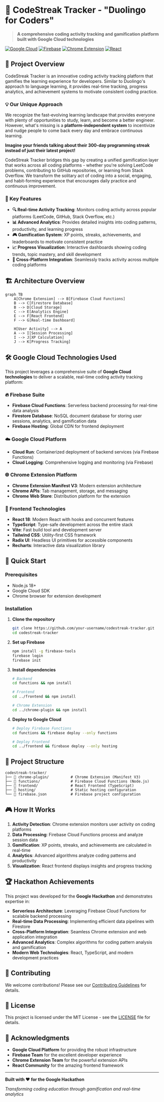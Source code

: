 # 🚀 CodeStreak Tracker - "Duolingo for Coders"

> **A comprehensive coding activity tracking and gamification platform built with Google Cloud technologies**

[![Google Cloud](https://img.shields.io/badge/Google%20Cloud-4285F4?style=for-the-badge&logo=google-cloud&logoColor=white)](https://cloud.google.com/)
[![Firebase](https://img.shields.io/badge/Firebase-FFCA28?style=for-the-badge&logo=firebase&logoColor=black)](https://firebase.google.com/)
[![Chrome Extension](https://img.shields.io/badge/Chrome%20Extension-4285F4?style=for-the-badge&logo=google-chrome&logoColor=white)](https://developer.chrome.com/docs/extensions/)
[![React](https://img.shields.io/badge/React-61DAFB?style=for-the-badge&logo=react&logoColor=black)](https://reactjs.org/)

## 🎯 Project Overview

CodeStreak Tracker is an innovative coding activity tracking platform that gamifies the learning experience for developers. Similar to Duolingo's approach to language learning, it provides real-time tracking, progress analytics, and achievement systems to motivate consistent coding practice.

### 💡 Our Unique Approach

We recognize the fast-evolving learning landscape that provides everyone with plenty of opportunities to study, learn, and become a better engineer. However, what's missing is a **platform-independent system** to incentivize and nudge people to come back every day and embrace continuous learning.

**Imagine your friends talking about their 300-day programming streak instead of just their latest project!** 

CodeStreak Tracker bridges this gap by creating a unified gamification layer that works across all coding platforms - whether you're solving LeetCode problems, contributing to GitHub repositories, or learning from Stack Overflow. We transform the solitary act of coding into a social, engaging, and habit-forming experience that encourages daily practice and continuous improvement.

### 🌟 Key Features

- **🔍 Real-time Activity Tracking**: Monitors coding activity across popular platforms (LeetCode, GitHub, Stack Overflow, etc.)
- **📊 Advanced Analytics**: Provides detailed insights into coding patterns, productivity, and learning progress
- **🎮 Gamification System**: XP points, streaks, achievements, and leaderboards to motivate consistent practice
- **📈 Progress Visualization**: Interactive dashboards showing coding trends, topic mastery, and skill development
- **🔗 Cross-Platform Integration**: Seamlessly tracks activity across multiple coding platforms

## 🏗️ Architecture Overview

```mermaid
graph TB
    A[Chrome Extension] --> B[Firebase Cloud Functions]
    B --> C[Firestore Database]
    B --> D[Cloud Storage]
    C --> E[Analytics Engine]
    E --> F[React Frontend]
    F --> G[Real-time Dashboard]
    
    H[User Activity] --> A
    A --> I[Session Processing]
    I --> J[XP Calculation]
    J --> K[Progress Tracking]
```

## 🛠️ Google Cloud Technologies Used

This project leverages a comprehensive suite of **Google Cloud technologies** to deliver a scalable, real-time coding activity tracking platform:

### 🔥 **Firebase Suite**
- **Firebase Cloud Functions**: Serverless backend processing for real-time data analysis
- **Firestore Database**: NoSQL document database for storing user sessions, analytics, and gamification data
- **Firebase Hosting**: Global CDN for frontend deployment

### ☁️ **Google Cloud Platform**
- **Cloud Run**: Containerized deployment of backend services (via Firebase Functions)
- **Cloud Logging**: Comprehensive logging and monitoring (via Firebase)

### 🌐 **Chrome Extension Platform**
- **Chrome Extension Manifest V3**: Modern extension architecture
- **Chrome APIs**: Tab management, storage, and messaging
- **Chrome Web Store**: Distribution platform for the extension

### 🎨 **Frontend Technologies**
- **React 18**: Modern React with hooks and concurrent features
- **TypeScript**: Type-safe development across the entire stack
- **Vite**: Fast build tool and development server
- **Tailwind CSS**: Utility-first CSS framework
- **Radix UI**: Headless UI primitives for accessible components
- **Recharts**: Interactive data visualization library

## 🚀 Quick Start

### Prerequisites
- Node.js 18+
- Google Cloud SDK
- Chrome browser for extension development

### Installation

1. **Clone the repository**
   ```bash
   git clone https://github.com/your-username/codestreak-tracker.git
   cd codestreak-tracker
   ```

2. **Set up Firebase**
   ```bash
   npm install -g firebase-tools
   firebase login
   firebase init
   ```

3. **Install dependencies**
   ```bash
   # Backend
   cd functions && npm install
   
   # Frontend
   cd ../frontend && npm install
   
   # Chrome Extension
   cd ../chrome-plugin && npm install
   ```

4. **Deploy to Google Cloud**
   ```bash
   # Deploy Firebase Functions
   cd functions && firebase deploy --only functions
   
   # Deploy Frontend
   cd ../frontend && firebase deploy --only hosting
   ```

## 📁 Project Structure

```
codestreak-tracker/
├── 📁 chrome-plugin/          # Chrome Extension (Manifest V3)
├── 📁 functions/              # Firebase Cloud Functions (Node.js)
├── 📁 frontend/               # React Frontend (TypeScript)
├── 📁 hosting/                # Static hosting configuration
└── 📄 firebase.json           # Firebase project configuration
```

## 🎮 How It Works

1. **Activity Detection**: Chrome extension monitors user activity on coding platforms
2. **Data Processing**: Firebase Cloud Functions process and analyze session data
3. **Gamification**: XP points, streaks, and achievements are calculated in real-time
4. **Analytics**: Advanced algorithms analyze coding patterns and productivity
5. **Visualization**: React frontend displays insights and progress tracking

## 🏆 Hackathon Achievements

This project was developed for the **Google Hackathon** and demonstrates expertise in:

- **Serverless Architecture**: Leveraging Firebase Cloud Functions for scalable backend processing
- **Real-time Data Processing**: Implementing efficient data pipelines with Firestore
- **Cross-Platform Integration**: Seamless Chrome extension and web application integration
- **Advanced Analytics**: Complex algorithms for coding pattern analysis and gamification
- **Modern Web Technologies**: React, TypeScript, and modern development practices

## 🤝 Contributing

We welcome contributions! Please see our [Contributing Guidelines](CONTRIBUTING.md) for details.

## 📄 License

This project is licensed under the MIT License - see the [LICENSE](LICENSE) file for details.

## 🙏 Acknowledgments

- **Google Cloud Platform** for providing the robust infrastructure
- **Firebase Team** for the excellent developer experience
- **Chrome Extension Team** for the powerful extension APIs
- **React Community** for the amazing frontend framework

---

**Built with ❤️ for the Google Hackathon**

*Transforming coding education through gamification and real-time analytics*
